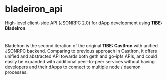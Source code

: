 # bladeiron_api
High-level client-side API (JSONRPC 2.0) for dApp development using **11BE: BladeIron**.
# 

BladeIron is the second iteration of the original **11BE: CastIron** with unified JSONRPC backend. Comparing to previous approach in CastIron, it offers unified and abstracted API towards both geth and go-ipfs APIs, and could easily be expanded with additional peer-to-peer services without having developers and their dApps to connect to multiple node / daemon processes.
